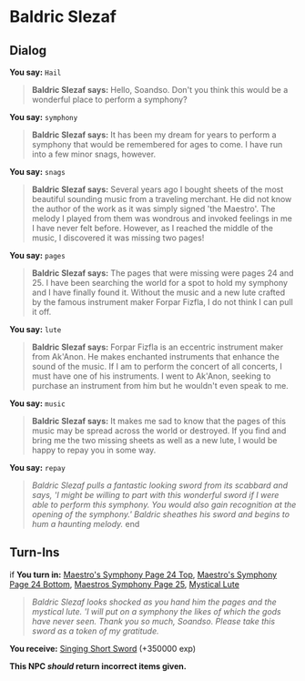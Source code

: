 # Baldric Slezaf

## Dialog

**You say:** `Hail`



>**Baldric Slezaf says:** Hello, Soandso. Don't you think this would be a wonderful place to perform a symphony?

**You say:** `symphony`



>**Baldric Slezaf says:** It has been my dream for years to perform a symphony that would be remembered for ages to come. I have run into a few minor snags, however.

**You say:** `snags`



>**Baldric Slezaf says:** Several years ago I bought sheets of the most beautiful sounding music from a traveling merchant. He did not know the author of the work as it was simply signed 'the Maestro'. The melody I played from them was wondrous and invoked feelings in me I have never felt before. However, as I reached the middle of the music, I discovered it was missing two pages!

**You say:** `pages`



>**Baldric Slezaf says:** The pages that were missing were pages 24 and 25. I have been searching the world for a spot to hold my symphony and I have finally found it. Without the music and a new lute crafted by the famous instrument maker Forpar Fizfla, I do not think I can pull it off.

**You say:** `lute`



>**Baldric Slezaf says:** Forpar Fizfla is an eccentric instrument maker from Ak'Anon. He makes enchanted instruments that enhance the sound of the music. If I am to perform the concert of all concerts, I must have one of his instruments. I went to Ak'Anon, seeking to purchase an instrument from him but he wouldn't even speak to me.

**You say:** `music`



>**Baldric Slezaf says:** It makes me sad to know that the pages of this music may be spread across the world or destroyed. If you find and bring me the two missing sheets as well as a new lute, I would be happy to repay you in some way.

**You say:** `repay`



>*Baldric Slezaf pulls a fantastic looking sword from its scabbard and says, 'I might be willing to part with this wonderful sword if I were able to perform this symphony. You would also gain recognition at the opening of the symphony.' Baldric sheathes his sword and begins to hum a haunting melody.*
end

## Turn-Ins




if **You turn in:** [Maestro's Symphony Page 24 Top](/item/20376), [Maestro's Symphony Page 24 Bottom](/item/20383), [Maestros Symphony Page 25](/item/20377), [Mystical Lute](/item/20538)


>*Baldric Slezaf looks shocked as you hand him the pages and the mystical lute. 'I will put on a symphony the likes of which the gods have never seen. Thank you so much, Soandso. Please take this sword as a token of my gratitude.*


 **You receive:**  [Singing Short Sword](/item/20542) (+350000 exp)

**This NPC *should* return incorrect items given.**





